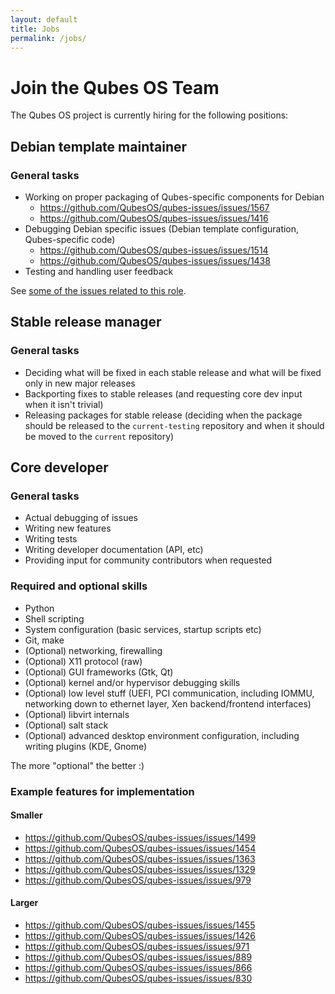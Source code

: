 ```yaml
---
layout: default
title: Jobs
permalink: /jobs/
---
```


Join the Qubes OS Team
======================

The Qubes OS project is currently hiring for the following positions:

Debian template maintainer
--------------------------

### General tasks ###

 * Working on proper packaging of Qubes-specific components for Debian
   * https://github.com/QubesOS/qubes-issues/issues/1567
   * https://github.com/QubesOS/qubes-issues/issues/1416
 * Debugging Debian specific issues (Debian template configuration,
   Qubes-specific code)
   * https://github.com/QubesOS/qubes-issues/issues/1514
   * https://github.com/QubesOS/qubes-issues/issues/1438
 * Testing and handling user feedback

See [some of the issues related to this role](https://github.com/QubesOS/qubes-issues/issues?q=is%3Aopen+is%3Aissue+label%3A%22C%3A+Debian%22).

Stable release manager
----------------------

### General tasks ###

 * Deciding what will be fixed in each stable release and what will be fixed
   only in new major releases
 * Backporting fixes to stable releases (and requesting core dev input when it
   isn't trivial)
 * Releasing packages for stable release (deciding when the package should be
   released to the `current-testing` repository and when it should be moved to
   the `current` repository)

Core developer
--------------

### General tasks ###

 * Actual debugging of issues
 * Writing new features
 * Writing tests
 * Writing developer documentation (API, etc)
 * Providing input for community contributors when requested

### Required and optional skills ###

 * Python
 * Shell scripting
 * System configuration (basic services, startup scripts etc)
 * Git, make
 * (Optional) networking, firewalling
 * (Optional) X11 protocol (raw)
 * (Optional) GUI frameworks (Gtk, Qt)
 * (Optional) kernel and/or hypervisor debugging skills
 * (Optional) low level stuff (UEFI, PCI communication,
   including IOMMU, networking down to ethernet layer, Xen
   backend/frontend interfaces)
 * (Optional) libvirt internals
 * (Optional) salt stack
 * (Optional) advanced desktop environment configuration, including
   writing plugins (KDE, Gnome)

The more "optional" the better :)

### Example features for implementation ###

#### Smaller ####

 * https://github.com/QubesOS/qubes-issues/issues/1499
 * https://github.com/QubesOS/qubes-issues/issues/1454
 * https://github.com/QubesOS/qubes-issues/issues/1363
 * https://github.com/QubesOS/qubes-issues/issues/1329
 * https://github.com/QubesOS/qubes-issues/issues/979

#### Larger ####

 * https://github.com/QubesOS/qubes-issues/issues/1455
 * https://github.com/QubesOS/qubes-issues/issues/1426
 * https://github.com/QubesOS/qubes-issues/issues/971
 * https://github.com/QubesOS/qubes-issues/issues/889
 * https://github.com/QubesOS/qubes-issues/issues/866
 * https://github.com/QubesOS/qubes-issues/issues/830




